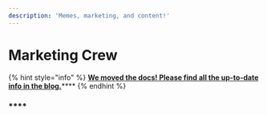 ```yaml
---
description: 'Memes, marketing, and content!'
---
```


# Marketing Crew

{% hint style="info" %}
[**We moved the docs! Please find all the up-to-date info in the blog.**](https://blog.lto.network/distributed-workforce-community-dao-level-up/#marketing-crew)\*\*\*\*
{% endhint %}

### \*\*\*\*

